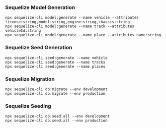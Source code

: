 
### Sequelize Model Generation
```
npx sequelize-cli model:generate --name vehicle --attributes license:string,model:string,engine:string,chassis:string
npx sequelize-cli model:generate --name track --attributes vehicleId:string
npx sequelize-cli model:generate --name place --attributes name:string
```


### Sequelize Seed Generation
```
npx sequelize-cli seed:generate --name vehicle
npx sequelize-cli seed:generate --name tracks
npx sequelize-cli seed:generate --name places
```


### Sequelize Migration
```
npx sequelize-cli db:migrate --env development
npx sequelize-cli db:migrate --env production
```

### Sequelize Seeding
```
npx sequelize-cli db:seed:all --env development
npx sequelize-cli db:seed:all --env production
```